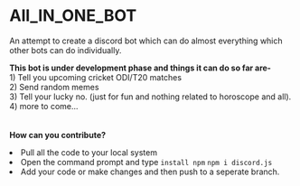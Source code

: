 # All_IN_ONE_BOT

An attempt to create a discord bot which can do almost everything which other bots can do individually.

<b>This bot is under development phase and things it can do so far are-</b><br>
    1) Tell you upcoming cricket ODI/T20 matches<br>
    2) Send random memes<br>
    3) Tell your lucky no. (just for fun and nothing related to horoscope and all).<br>
    4) more to come...<br><br><br>
    <b>How can you contribute?</b><br>
    <li>Pull all the code to your local system<br>
    <li> Open the command prompt and type ``` install npm ``` ```npm i discord.js ```<br>
    <li> Add your code or make changes and then push to a seperate branch. 

    
    
